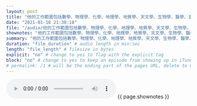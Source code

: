 ```yaml
---
layout: post
title: "他的工作範圍包括數學、物理學、化學、地理學、地質學、天文學、生物學、醫學、音樂、語言、文字學和歷史學。" # quotes allow forbidden characters like the colon
date: "2021-01-18 21:38:18"
file: "/audio/他的工作範圍包括數學、物理學、化學、地理學、地質學、天文學、生物學、醫學、音樂、語言、文字學和歷史學。.mp3"
shownotes: "他的工作範圍包括數學、物理學、化學、地理學、地質學、天文學、生物學、醫學、音樂、語言、文字學和歷史學。"
summary: "他的工作範圍包括數學、物理學、化學、地理學、地質學、天文學、生物學、醫學、音樂、語言、文字學和歷史學。"
duration: "file_duration" # audio length in min:sec
length: "file_length" # filesize in bytes
explicit: "no" # change to yes to flag with the explicit tag
block: "no" # change to yes to keep an episode from showing up in iTunes
# permalink: /1 # will be the ending part of the pages URL, delete to default to the title
---
```


<audio controls>
<source src="{{site.url}}{{site.baseurl}}{{ page.file }}" type="audio/x-mp3">
Your browser does not support the audio element.
</audio>
{{ page.shownotes }}
